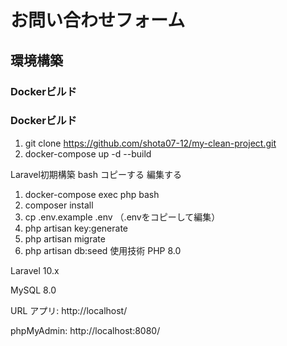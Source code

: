 # お問い合わせフォーム

## 環境構築

### Dockerビルド


### Dockerビルド

1. git clone https://github.com/shota07-12/my-clean-project.git
2. docker-compose up -d --build

Laravel初期構築
bash
コピーする
編集する
1. docker-compose exec php bash
2. composer install
3. cp .env.example .env （.envをコピーして編集）
4. php artisan key:generate
5. php artisan migrate
6. php artisan db:seed
使用技術
PHP 8.0

Laravel 10.x

MySQL 8.0

URL
アプリ: http://localhost/

phpMyAdmin: http://localhost:8080/